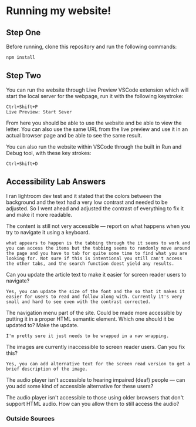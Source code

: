 # Running my website!

## Step One

Before running, clone this repository and run the following commands:

```bash
npm install
```
## Step Two

You can run the website through Live Preview VSCode extension which will start the local server for the webpage, run it with the following keystroke: 

    Ctrl+Shift+P
    Live Preview: Start Sever

From here you should be able to use the website and be able to view the letter.
You can also use the same URL from the live preview and use it in an actual browser page and be able to see the same result. 

You can also run the website within VSCode through the built in Run and Debug tool, with these key strokes:

    Ctrl+Shift+D

## Accessibility Lab Answers

I ran lightroom dev test and it stated that the colors between the background and the text had a very low contrast and needed to be adjusted. So I went ahead and adjusted the contrast of everything to fix it and make it more readable.

The content is still not very accessible — report on what happens when you try to navigate it using a keyboard.

    what appears to happen is the tabbing through the it seems to work and you can access the items but the tabbing seems to randomly move around the page and you have to tab for quite some time to find what you are looking for. Not sure if this is intentional you still can't access the other tabs, and the search function doest yield any results.

Can you update the article text to make it easier for screen reader users to navigate?

    Yes, you can update the size of the font and the so that it makes it easier for users to read and follow along with. Currently it's very small and hard to see even with the contrast corrected. 
    
The navigation menu part of the site. Could be made more accessible by putting it in a proper HTML semantic element. Which one should it be updated to? Make the update.

    I'm pretty sure it just needs to be wrapped in a nav wrapping.

The images are currently inaccessible to screen reader users. Can you fix this?

    Yes, you can add alternative text for the screen read version to get a brief description of the image.

The audio player isn't accessible to hearing impaired (deaf) people — can you add some kind of accessible alternative for these users?

    

The audio player isn't accessible to those using older browsers that don't support HTML audio. How can you allow them to still access the audio?



### Outside Sources 
